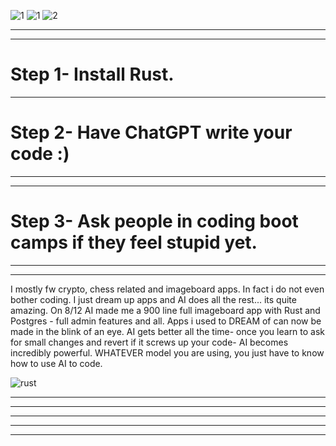 ![1](https://github.com/user-attachments/assets/2328cde6-b47f-4efc-978b-9c331dfefb94)
![1](https://github.com/user-attachments/assets/3695a732-502d-408d-865e-ebdcff7c9216)
![2](https://github.com/user-attachments/assets/da346cb4-458a-4803-8e4a-bca0c5842cfc)

-----------------------------------------------------------
-----------------------------------------------------------
# Step 1- Install Rust. 


-----------------------------------------------------------
# Step 2- Have ChatGPT write your code :) 

 
-----------------------------------------------------------
-----------------------------------------------------------
# Step 3- Ask people in coding boot camps if they feel stupid yet. 


-----------------------------------------------------------
-----------------------------------------------------------
 I mostly fw crypto, chess related and imageboard apps. In fact
 i do not even bother coding. I just dream up apps and AI does all 
 the rest... its quite amazing. On 8/12 AI made me a 900 line full
 imageboard app with Rust and Postgres - full admin features and all. 
 Apps i used to DREAM of can now be made in the blink of an eye. AI gets
 better all the time- once you learn to ask for small changes and revert
 if it screws up your code- AI becomes incredibly powerful. WHATEVER model you 
 are using, you just have to know how to use AI to code. 








![rust](https://github.com/user-attachments/assets/4788eba0-1db7-4dc9-a675-a8478e0c9e10)


-----------------------------------------------------------
-----------------------------------------------------------




-----------------------------------------------------------
-----------------------------------------------------------
-----------------------------------------------------------
